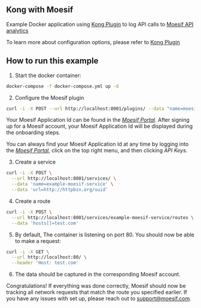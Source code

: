 ## Kong with Moesif

Example Docker application using [Kong Plugin](https://github.com/Moesif/kong-plugin-moesif) to log API calls to [Moesif API analytics](https://www.moesif.com)

To learn more about configuration options, please refer to [Kong Plugin](https://github.com/Moesif/kong-plugin-moesif)

## How to run this example

1. Start the docker container:
```bash
docker-compose -f docker-compose.yml up -d
```

2. Configure the Moesif plugin
```bash
curl -i -X POST --url http://localhost:8001/plugins/ --data "name=moesif" --data "config.application_id=YOUR_APPLICATION_ID";
```

Your Moesif Application Id can be found in the [_Moesif Portal_](https://www.moesif.com/).
After signing up for a Moesif account, your Moesif Application Id will be displayed during the onboarding steps. 

You can always find your Moesif Application Id at any time by logging 
into the [_Moesif Portal_](https://www.moesif.com/), click on the top right menu,
and then clicking _API Keys_.

3. Create a service

```bash
curl -i -X POST \
  --url http://localhost:8001/services/ \
  --data 'name=example-moesif-service' \
  --data 'url=http://httpbin.org/uuid'
```

4. Create a route

```bash
curl -i -X POST \
  --url http://localhost:8001/services/example-moesif-service/routes \
  --data 'hosts[]=test.com'
```

5. By default, The container is listening on port 80. You should now be able to make a request: 

```bash
curl -i -X GET \
  --url http://localhost:80/ \
  --header 'Host: test.com'
```

6. The data should be captured in the corresponding Moesif account.

Congratulations! If everything was done correctly, Moesif should now be tracking all network requests that match the route you specified earlier. If you have any issues with set up, please reach out to support@moesif.com.
